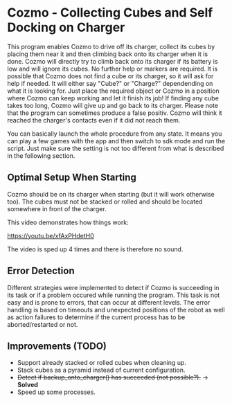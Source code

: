 # Cozmo - Collecting Cubes and Self Docking on Charger
This program enables Cozmo to drive off its charger, collect its cubes by placing them near it and then climbing back onto its charger when it is done. Cozmo will directly try to climb back onto its charger if its battery is low and will ignore its cubes. No further help or markers are required. It is possible that Cozmo does not find a cube or its charger, so it will ask for help if needed. It will either say "Cube?" or "Charge?" dependending on what it is looking for. Just place the required object or Cozmo in a position where Cozmo can keep working and let it finish its job! If finding any cube takes too long, Cozmo will give up and go back to its charger. Please note that the program can sometimes produce a false positiv. Cozmo will think it reached the charger's contacts even if it did not reach them. 

You can basically launch the whole procedure from any state. It means you can play a few games with the app and then switch to sdk mode and run the script. Just make sure the setting is not too different from what is described in the following section.

## Optimal Setup When Starting
Cozmo should be on its charger when starting (but it will work otherwise too). The cubes must not be stacked or rolled and should be located somewhere in front of the charger. 

This video demonstrates how things work: 

https://youtu.be/xfAxPHdetH0

The video is sped up 4 times and there is therefore no sound. 

## Error Detection
Different strategies were implemented to detect if Cozmo is succeeding in its task or if a problem occured while running the program. This task is not easy and is prone to errors, that can occur at different levels. The error handling is based on timeouts and unexpected 
positions of the robot as well as action failures to determine if the current process has to be aborted/restarted or not. 

## Improvements (TODO)
- Support already stacked or rolled cubes when cleaning up. 
- Stack cubes as a pyramid instead of current configuration. 
- ~~Detect if backup_onto_charger() has succeeded (not possible?).~~ -> **Solved**
- Speed up some processes. 
